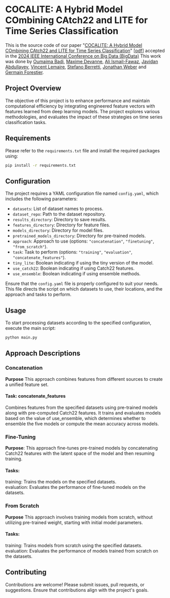 # COCALITE: A Hybrid Model COmbining CAtch22 and LITE for Time Series Classification

This is the source code of our paper "[COCALITE: A Hybrid Model COmbining CAtch22 and LITE for Time Series Classification](https://doi.org/10.1109/BigData62323.2024.10825872)" [[pdf](https://germain-forestier.info/publis/bigdata2024.pdf)] accepted in the [2024 IEEE International Conference on Big Data (BigData)](https://www3.cs.stonybrook.edu/~ieeebigdata2024/) This work was done by [Oumaima Badi](https://www.linkedin.com/in/oumaima-badi-837060237/), [Maxime Devanne](https://maxime-devanne.com/), [Ali Ismail-Fawaz](https://hadifawaz1999.github.io/), [Javidan Abdullayev](https://az.linkedin.com/in/cavidan-abdullayev-83289815b), [Vincent Lemaire](https://fr.linkedin.com/in/vincentlemaire), [Stefano Berretti](https://www.micc.unifi.it/berretti/), [Jonathan Weber](https://www.jonathan-weber.eu/) and [Germain Forestier](https://germain-forestier.info/).

## Project Overview

The objective of this project is to enhance performance and maintain computational efficiency by integrating engineered feature vectors with features learned from deep learning models. The project explores various methodologies, and evaluates the impact of these strategies on time series classification tasks.

## Requirements

Please refer to the `requirements.txt` file and install the required packages using:

```bash
pip install -r requirements.txt
```

## Configuration

The project requires a YAML configuration file named `config.yaml`, which includes the following parameters:

- `datasets`: List of dataset names to process.
- `dataset_repo`: Path to the dataset repository.
- `results_directory`: Directory to save results.
- `features_directory`: Directory for feature files.
- `models_directory`: Directory for model files.
- `pretrained_models_directory`: Directory for pre-trained models.
- `approach`: Approach to use (options: `"concatenation"`, `"finetuning"`, `"from_scratch"`).
- `task`: Task to perform (options: `"training"`, `"evaluation"`, `"concatenate_features"`).
- `tiny_lite`: Boolean indicating if using the tiny version of the model.
- `use_catch22`: Boolean indicating if using Catch22 features.
- `use_ensemble`: Boolean indicating if using ensemble methods.

Ensure that the `config.yaml` file is properly configured to suit your needs. This file directs the script on which datasets to use, their locations, and the approach and tasks to perform.

## Usage

To start processing datasets according to the specified configuration, execute the main script:

```bash
python main.py
```
## Approach Descriptions
### Concatenation
**Purpose** This approach combines features from different sources to create a unified feature set.

#### Task: concatenate_features

Combines features from the specified datasets using pre-trained models along with pre-computed Catch22 features. It trains and evaluates models based on the value of use_ensemble, which determines whether to ensemble the five models or compute the mean accuracy across models.

### Fine-Tuning
**Purpose**: This approach fine-tunes pre-trained models by concatenating Catch22 features with the latent space of the model and then resuming training.

#### Tasks:

training: Trains the models on the specified datasets.<br>
evaluation: Evaluates the performance of fine-tuned models on the datasets.

### From Scratch
**Purpose** This approach involves training models from scratch, without utilizing pre-trained weight, starting with initial model parameters.

#### Tasks:

training: Trains models from scratch using the specified datasets.<br>
evaluation: Evaluates the performance of models trained from scratch on the datasets.

## Contributing
Contributions are welcome! Please submit issues, pull requests, or suggestions. Ensure that contributions align with the project's goals.
